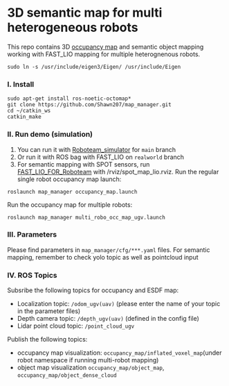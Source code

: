 # 3D semantic map for multi heterogeneous robots
This repo contains 3D [occupancy map](https://en.wikipedia.org/wiki/Occupancy_grid_mapping) and semantic object mapping working with FAST_LIO mapping for multiple heterognenous robots.
```
sudo ln -s /usr/include/eigen3/Eigen/ /usr/include/Eigen
```

### I. Install
```
sudo apt-get install ros-noetic-octomap*
git clone https://github.com/Shawn207/map_manager.git
cd ~/catkin_ws
catkin_make
```
### II. Run demo (simulation)
1. You can run it with [Roboteam_simulator](https://github.com/Shawn207/roboteam_simulator) for ```main``` branch
2. Or run it with ROS bag with FAST_LIO on ```realworld``` branch
3. For semantic mapping with SPOT sensors, run [FAST_LIO_FOR_Roboteam](https://github.com/Shawn207/FAST_LIO.git) with /rviz/spot_map_lio.rviz. 
Run the regular single robot occupancy map launch: 
```
roslaunch map_manager occupancy_map.launch
```
Run the occupancy map for multiple robots:
```
roslaunch map_manager multi_robo_occ_map_ugv.launch
```


### III. Parameters
Please find parameters in ```map_manager/cfg/***.yaml``` files.
For semantic mapping, remember to check yolo topic as well as pointcloud input

### IV. ROS Topics
Subsribe the following topics for occupancy and ESDF map:
  - Localization topic: ```/odom_ugv(uav)``` (please enter the name of your topic in the parameter files)
  - Depth camera topic: ```/depth_ugv(uav)``` (defined in the config file)
  - Lidar point cloud topic: ```/point_cloud_ugv```
  
Publish the following topics:
  - occupancy map visualization: ```occupancy_map/inflated_voxel_map```(under robot namespace if running multi-robot mapping)
  - object map visualization ```occupancy_map/object_map```, ```occupancy_map/object_dense_cloud```








